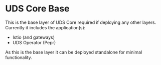 # UDS Core Base

This is the base layer of UDS Core required if deploying any other layers. Currently it includes the application(s):
- Istio (and gateways)
- UDS Operator (Pepr)

As this is the base layer it can be deployed standalone for minimal functionality.
